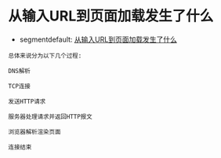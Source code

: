 # 从输入URL到页面加载发生了什么

* segmentdefault: [从输入URL到页面加载发生了什么](https://segmentfault.com/a/1190000006879700)


```
总体来说分为以下几个过程:

DNS解析

TCP连接

发送HTTP请求

服务器处理请求并返回HTTP报文

浏览器解析渲染页面

连接结束
```
